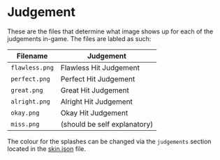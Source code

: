 # Judgement
These are the files that determine what image shows up for each of the judgements in-game. The files are labled as such:

|Filename|Judgement|
|---|---|
|`flawless.png`|Flawless Hit Judgement|
|`perfect.png`|Perfect Hit Judgement|
|`great.png`|Great Hit Judgement|
|`alright.png`|Alright Hit Judgement|
|`okay.png`|Okay Hit Judgement|
|`miss.png`|(should be self explanatory)|

The colour for the splashes can be changed via the `judgements` section located in the [skin.json](/wiki/skinning/json#judgement-colours) file.